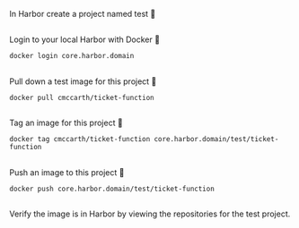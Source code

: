 


In Harbor create a project named test 🔧


## 

Login to your local Harbor with Docker 🔧
```
docker login core.harbor.domain
```
##

Pull down a test image for this project 🔧
```
docker pull cmccarth/ticket-function
```

##

Tag an image for this project 🔧
```
docker tag cmccarth/ticket-function core.harbor.domain/test/ticket-function
```
##

Push an image to this project 🔧
```
docker push core.harbor.domain/test/ticket-function
```
##

Verify the image is in Harbor by viewing the repositories for the test project.
